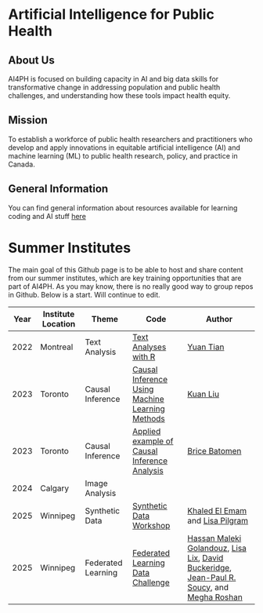 # Artificial Intelligence for Public Health

## About Us

AI4PH is focused on building capacity in AI and big data skills for transformative change in addressing population and public health challenges, and understanding how these tools impact health equity.

## Mission

To establish a workforce of public health researchers and practitioners who develop and apply innovations in equitable artificial intelligence (AI) and machine learning (ML) to public health research, policy, and practice in Canada.

## General Information 

You can find general information about resources available for learning coding and AI stuff [here](https://github.com/ai4ph-hrtp/coding_resources)

# Summer Institutes

The main goal of this Github page is to be able to host and share content from our summer institutes, which are key training opportunities that are part of AI4PH. As you may know, there is no really good way to group repos in Github. Below is a start. Will continue to edit. 

| Year | Institute Location | Theme | Code | Author |
| ---- | ------------------ | ----- | ---- | ------ |
| 2022 | Montreal           |  Text Analysis   |  [Text Analyses with R](https://bookdown.org/tianyuan09/ai4ph2022/) | [Yuan Tian](https://www.linkedin.com/in/yuan-tian-37256727/) |
| 2023 | Toronto           | Causal Inference      | [Causal Inference Using Machine Learning Methods](https://kuan-liu.github.io/ai4ph2023/)     | [Kuan Liu](https://github.com/Kuan-Liu)
| 2023 | Toronto           | Causal Inference      | [Applied example of Causal Inference Analysis](https://github.com/ai4ph-hrtp/causal_inference_2023/tree/main)     | [Brice Batomen](https://www.dlsph.utoronto.ca/faculty-profile/batomen-brice/)
| 2024 | Calgary           | Image Analysis      |      | 
| 2025 | Winnipeg           | Synthetic Data   |  [Synthetic Data Workshop](https://github.com/ai4ph-hrtp/AI4PH_Synthetic-Data-Workshop) | [Khaled El Emam](https://www.uottawa.ca/faculty-medicine/dr-khaled-el-emam) and [Lisa Pilgram](https://www.linkedin.com/in/lisa-pilgram/?locale=en_US) 
| 2025 | Winnipeg           | Federated Learning   |  [Federated Learning Data Challenge](https://github.com/ai4ph-hrtp/federated_learning/tree/main) |  [Hassan Maleki Golandouz](https://www.linkedin.com/in/hassan-maleki-golandouz-a9828576/?originalSubdomain=ca), [Lisa Lix](https://umanitoba.ca/medicine/faculty-staff/lisa-lix), [David Buckeridge](https://www.mcgill.ca/epi-biostat-occh/david-buckeridge), [Jean-Paul R. Soucy](https://jeanpaulsoucy.com/), and [Megha Roshan](https://www.linkedin.com/in/megha-roshan/?originalSubdomain=ca) |
